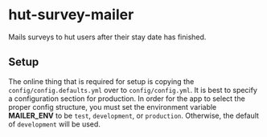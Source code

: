 # hut-survey-mailer
Mails surveys to hut users after their stay date has finished.


## Setup
The online thing that is required for setup is copying the `config/config.defaults.yml` over to `config/config.yml`. It is best to specify a configuration section for production. In order for the app to select the proper config structure, you must set the environment variable **MAILER_ENV** to be `test`, `development`, or `production`. Otherwise, the default of `development` will be used.
